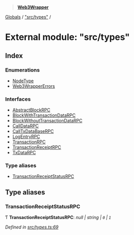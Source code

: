 > **[Web3Wrapper](../README.md)**

[Globals](../globals.md) / ["src/types"](_src_types_.md) /

# External module: "src/types"

## Index

### Enumerations

* [NodeType](../enums/_src_types_.nodetype.md)
* [Web3WrapperErrors](../enums/_src_types_.web3wrappererrors.md)

### Interfaces

* [AbstractBlockRPC](../interfaces/_src_types_.abstractblockrpc.md)
* [BlockWithTransactionDataRPC](../interfaces/_src_types_.blockwithtransactiondatarpc.md)
* [BlockWithoutTransactionDataRPC](../interfaces/_src_types_.blockwithouttransactiondatarpc.md)
* [CallDataRPC](../interfaces/_src_types_.calldatarpc.md)
* [CallTxDataBaseRPC](../interfaces/_src_types_.calltxdatabaserpc.md)
* [LogEntryRPC](../interfaces/_src_types_.logentryrpc.md)
* [TransactionRPC](../interfaces/_src_types_.transactionrpc.md)
* [TransactionReceiptRPC](../interfaces/_src_types_.transactionreceiptrpc.md)
* [TxDataRPC](../interfaces/_src_types_.txdatarpc.md)

### Type aliases

* [TransactionReceiptStatusRPC](_src_types_.md#transactionreceiptstatusrpc)

## Type aliases

###  TransactionReceiptStatusRPC

Ƭ **TransactionReceiptStatusRPC**: *null | string | `0` | `1`*

*Defined in [src/types.ts:69](https://github.com/0xProject/0x-monorepo/blob/a9ccc3fad/packages/web3-wrapper/src/types.ts#L69)*